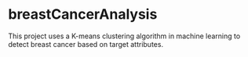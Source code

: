 # breastCancerAnalysis
This project uses a K-means clustering algorithm in machine learning to detect breast cancer based on target attributes.
